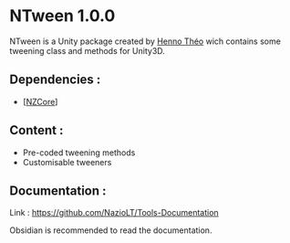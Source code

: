 # NTween 1.0.0

NTween is a Unity package created by [Henno Théo](https://github.com/NazioLT) wich contains some tweening class and methods for Unity3D.

## Dependencies : 

* [[NZCore](https://github.com/NazioLT/NZCore)]

## Content :

* Pre-coded tweening methods
* Customisable tweeners

## Documentation :

Link : https://github.com/NazioLT/Tools-Documentation


Obsidian is recommended to read the documentation.
